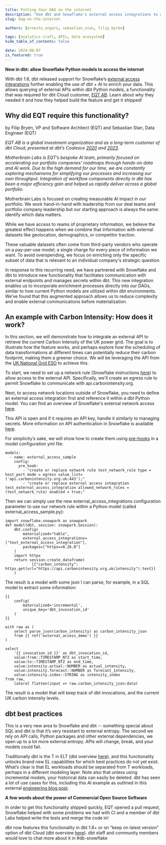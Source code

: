 ```yaml
---
title: Putting Your DAG on the internet
description: "Use dbt and Snowflake's external access integrations to allow Snowflake Python models access the internet."
slug: dag-on-the-internet

authors: [ernesto_ongaro, sebastian_stan, filip_byrén]

tags: [analytics craft, APIs, data ecosystem]
hide_table_of_contents: false

date: 2024-06-07
is_featured: true
---
```


**New in dbt: allow Snowflake Python models to access the internet**

With dbt 1.8, dbt released support for Snowflake’s [external access integrations](https://docs.snowflake.com/en/developer-guide/external-network-access/external-network-access-overview) further enabling the use of dbt + AI to enrich your data. This allows querying of external APIs within dbt Python models, a functionality that was required for dbt Cloud customer, [EQT AB](https://eqtgroup.com/). Learn about why they needed it and how they helped build the feature and get it shipped!

<!--truncate-->
## Why did EQT require this functionality?
by Filip Bryén, VP and Software Architect (EQT) and Sebastian Stan, Data Engineer (EQT)

_EQT AB is a global investment organization and as a long-term customer of dbt Cloud, presented at dbt’s Coalesce [2020](https://www.getdbt.com/coalesce-2020/seven-use-cases-for-dbt) and [2023](https://www.youtube.com/watch?v=-9hIUziITtU)._

_Motherbrain Labs is EQT’s bespoke AI team, primarily focused on accelerating our portfolio companies' roadmaps through hands-on data and AI work. Due to the high demand for our time, we are constantly exploring mechanisms for simplifying our processes and increasing our own throughput. Integration of workflow components directly in dbt has been a major efficiency gain and helped us rapidly deliver across a global portfolio._

Motherbrain Labs is focused on creating measurable AI impact in our portfolio. We work hand-in-hand with leadership from our deal teams and portfolio company leadership but our starting approach is always the same: identify which data matters. 

While we have access to reams of proprietary information, we believe the greatest effect happens when we combine that information with external datasets like geolocation, demographics, or competitor traction. 

These valuable datasets often come from third-party vendors who operate on a pay-per-use model; a single charge for every piece of information we want. To avoid overspending, we focus on enriching only the specific subset of data that is relevant to an individual company's strategic question. 

In response to this recurring need, we have partnered with Snowflake and dbt to introduce new functionality that facilitates communication with external endpoints and manages secrets within dbt. This new integration enables us to incorporate enrichment processes directly into our DAGs, similar to how current Python models are utilized within dbt environments. We’ve found that this augmented approach allows us to reduce complexity and enable external communications before materialization.

## An example with Carbon Intensity: How does it work?

In this section, we will demonstrate how to integrate an external API to retrieve the current Carbon Intensity of the UK power grid. The goal is to illustrate how the feature works, and perhaps explore how the scheduling of data transformations at different times can potentially reduce their carbon footprint, making them a greener choice. We will be leveraging the API from the [UK National Grid ESO](https://www.nationalgrideso.com/) to achieve this.

To start, we need to set up a network rule (Snowflake instructions [here](https://docs.snowflake.com/en/user-guide/network-rules)) to allow access to the external API. Specifically, we'll create an egress rule to permit Snowflake to communicate with api.carbonintensity.org.

Next, to access network locations outside of Snowflake, you need to define an external access integration first and reference it within a dbt Python model. You can find an overview of Snowflake's external network access [here](https://docs.snowflake.com/en/developer-guide/external-network-access/external-network-access-overview).

This API is open and if it requires an API key, handle it similarly to managing secrets. More information on API authentication in Snowflake is available [here](https://docs.snowflake.com/en/user-guide/api-authentication).

For simplicity’s sake, we will show how to create them using [pre-hooks](/reference/resource-configs/pre-hook-post-hook) in a model configuration yml file:


```
models:
  - name: external_access_sample
    config:
      pre_hook: 
        - "create or replace network rule test_network_rule type = host_port mode = egress value_list= ('api.carbonintensity.org.uk:443');"
        - "create or replace external access integration test_external_access_integration allowed_network_rules = (test_network_rule) enabled = true;"
```

Then we can simply use the new external_access_integrations configuration parameter to use our network rule within a Python model (called external_access_sample.py):


```
import snowflake.snowpark as snowpark
def model(dbt, session: snowpark.Session):
    dbt.config(
        materialized="table",
        external_access_integrations=["test_external_access_integration"],
        packages=["httpx==0.26.0"]
    )
    import httpx
    return session.create_dataframe(
            [{"carbon_intensity": httpx.get(url="https://api.carbonintensity.org.uk/intensity").text}]
    )
```


The result is a model with some json I can parse, for example, in a SQL model to extract some information: 


```
{{
    config(
        materialized='incremental',
        unique_key='dbt_invocation_id'
    )
}}

with raw as (
    select parse_json(carbon_intensity) as carbon_intensity_json
    from {{ ref('external_access_demo') }}
)

select
    '{{ invocation_id }}' as dbt_invocation_id,
    value:from::TIMESTAMP_NTZ as start_time,
    value:to::TIMESTAMP_NTZ as end_time,
    value:intensity.actual::NUMBER as actual_intensity,
    value:intensity.forecast::NUMBER as forecast_intensity,
    value:intensity.index::STRING as intensity_index
from raw,
    lateral flatten(input => raw.carbon_intensity_json:data)
```


The result is a model that will keep track of dbt invocations, and the current UK carbon intensity levels.

<Lightbox src="/img/blog/2024-06-12-putting-your-dag-on-the-internet/image1.png" title="Preview in dbt Cloud IDE of output" />

## dbt best practices

This is a very new area to Snowflake and dbt -- something special about SQL and dbt is that it’s very resistant to external entropy. The second we rely on API calls, Python packages and other external dependencies, we open up to a lot more external entropy. APIs will change, break, and your models could fail.

Traditionally dbt is the T in ELT (dbt overview [here](https://docs.getdbt.com/terms/elt)), and this functionality unlocks brand new EL capabilities for which best practices do not yet exist. What’s clear is that EL workloads should be separated from T workloads, perhaps in a different modeling layer. Note also that unless using incremental models, your historical data can easily be deleted. dbt has seen a lot of use cases for this, including this AI example as outlined in this external [engineering blog post](https://klimmy.hashnode.dev/enhancing-your-dbt-project-with-large-language-models). 

**A few words about the power of Commercial Open Source Software**

In order to get this functionality shipped quickly, EQT opened a pull request, Snowflake helped with some problems we had with CI and a member of dbt Labs helped write the tests and merge the code in!  

dbt now features this functionality in dbt 1.8+ or on “keep on latest version” option of dbt Cloud (dbt overview [here](/docs/dbt-versions/upgrade-dbt-version-in-cloud#keep-on-latest-version)). dbt staff and community members would love to chat more about it in #db-snowflake
